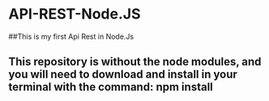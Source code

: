 # API-REST-Node.JS

##This is my first Api Rest in Node.Js


## This repository is without the node modules, and you will need to download and install in your terminal with the command: npm install

